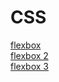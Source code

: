 <h1>CSS</h1>

[flexbox](https://developer.mozilla.org/ko/docs/Web/CSS/CSS_Flexible_Box_Layout/Flexbox%EC%9D%98_%EA%B8%B0%EB%B3%B8_%EA%B0%9C%EB%85%90)
<br />
[flexbox 2](https://joshuajangblog.wordpress.com/2016/09/19/learn-css-flexbox-in-3mins/)
<br />
[flexbox 3](http://ko.learnlayout.com/position.html)
